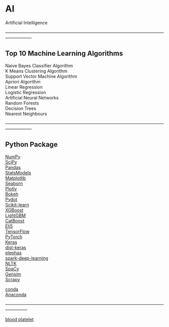 # AI
Artificial Intelligence

——————————————————————————————————————————
## Top 10 Machine Learning Algorithms

Naive Bayes Classifier Algorithm  
K Means Clustering Algorithm  
Support Vector Machine Algorithm  
Apriori Algorithm  
Linear Regression  
Logistic Regression  
Artificial Neural Networks  
Random Forests  
Decision Trees  
Nearest Neighbours  

——————————————————————————————————————————
## Python Package

[NumPy](http://www.numpy.org/)  
[SciPy](https://scipy.org/scipylib/)  
[Pandas](https://pandas.pydata.org)  
[StatsModels](http://www.statsmodels.org/devel/)  
[Matplotlib](https://matplotlib.org/index.html)  
[Seaborn](https://seaborn.pydata.org/)  
[Plotly](https://plot.ly/python/)  
[Bokeh](https://bokeh.pydata.org/en/latest/)  
[Pydot](https://pypi.org/project/pydot/)  
[Scikit-learn](http://scikit-learn.org/stable/)  
[XGBoost](http://xgboost.readthedocs.io/en/latest/)  
[LightGBM](http://lightgbm.readthedocs.io/en/latest/Python-Intro.html)  
[CatBoost](https://github.com/catboost/catboost)  
[Eli5](https://eli5.readthedocs.io/en/latest/)  
[TensorFlow](https://www.tensorflow.org/)  
[PyTorch](https://pytorch.org/)  
[Keras](https://keras.io/)  
[dist-keras](http://joerihermans.com/work/distributed-keras/)  
[elephas](https://pypi.org/project/elephas/)  
[spark-deep-learning](https://databricks.github.io/spark-deep-learning/site/index.html)  
[NLTK](https://www.nltk.org/)  
[SpaCy](https://spacy.io/)  
[Gensim](https://radimrehurek.com/gensim/)  
[Scrapy](https://scrapy.org/)  

[conda](https://anaconda.org/)  
[Anaconda](https://www.anaconda.com/)

—————————————————————————————————————————

[blood platelet](https://github.com/idragon2018/AI/blob/master/PLT.gif)

